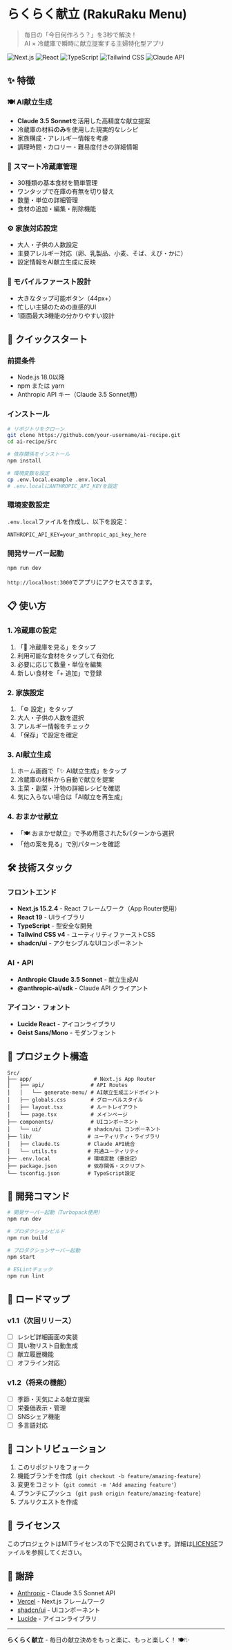 # らくらく献立 (RakuRaku Menu)

> 毎日の「今日何作ろう？」を3秒で解決！  
> AI × 冷蔵庫で瞬時に献立提案する主婦特化型アプリ

![Next.js](https://img.shields.io/badge/Next.js-15.2.4-black)
![React](https://img.shields.io/badge/React-19-blue)
![TypeScript](https://img.shields.io/badge/TypeScript-5-blue)
![Tailwind CSS](https://img.shields.io/badge/Tailwind%20CSS-4-cyan)
![Claude API](https://img.shields.io/badge/Claude-3.5%20Sonnet-purple)

## ✨ 特徴

### 🍽️ AI献立生成
- **Claude 3.5 Sonnet**を活用した高精度な献立提案
- 冷蔵庫の材料**のみ**を使用した現実的なレシピ
- 家族構成・アレルギー情報を考慮
- 調理時間・カロリー・難易度付きの詳細情報

### 🥬 スマート冷蔵庫管理
- 30種類の基本食材を簡単管理
- ワンタップで在庫の有無を切り替え
- 数量・単位の詳細管理
- 食材の追加・編集・削除機能

### ⚙️ 家族対応設定
- 大人・子供の人数設定
- 主要アレルギー対応（卵、乳製品、小麦、そば、えび・かに）
- 設定情報をAI献立生成に反映

### 📱 モバイルファースト設計
- 大きなタップ可能ボタン（44px+）
- 忙しい主婦のための直感的UI
- 1画面最大3機能の分かりやすい設計

## 🚀 クイックスタート

### 前提条件
- Node.js 18.0以降
- npm または yarn
- Anthropic API キー（Claude 3.5 Sonnet用）

### インストール

```bash
# リポジトリをクローン
git clone https://github.com/your-username/ai-recipe.git
cd ai-recipe/Src

# 依存関係をインストール
npm install

# 環境変数を設定
cp .env.local.example .env.local
# .env.localにANTHROPIC_API_KEYを設定
```

### 環境変数設定

`.env.local`ファイルを作成し、以下を設定：

```env
ANTHROPIC_API_KEY=your_anthropic_api_key_here
```

### 開発サーバー起動

```bash
npm run dev
```

`http://localhost:3000`でアプリにアクセスできます。

## 📋 使い方

### 1. 冷蔵庫の設定
1. 「🥬 冷蔵庫を見る」をタップ
2. 利用可能な食材をタップして有効化
3. 必要に応じて数量・単位を編集
4. 新しい食材を「+ 追加」で登録

### 2. 家族設定
1. 「⚙️ 設定」をタップ
2. 大人・子供の人数を選択
3. アレルギー情報をチェック
4. 「保存」で設定を確定

### 3. AI献立生成
1. ホーム画面で「✨ AI献立生成」をタップ
2. 冷蔵庫の材料から自動で献立を提案
3. 主菜・副菜・汁物の詳細レシピを確認
4. 気に入らない場合は「AI献立を再生成」

### 4. おまかせ献立
- 「🍽️ おまかせ献立」で予め用意された5パターンから選択
- 「他の案を見る」で別パターンを確認

## 🛠️ 技術スタック

### フロントエンド
- **Next.js 15.2.4** - React フレームワーク（App Router使用）
- **React 19** - UIライブラリ
- **TypeScript** - 型安全な開発
- **Tailwind CSS v4** - ユーティリティファーストCSS
- **shadcn/ui** - アクセシブルなUIコンポーネント

### AI・API
- **Anthropic Claude 3.5 Sonnet** - 献立生成AI
- **@anthropic-ai/sdk** - Claude API クライアント

### アイコン・フォント
- **Lucide React** - アイコンライブラリ
- **Geist Sans/Mono** - モダンフォント

## 📂 プロジェクト構造

```
Src/
├── app/                    # Next.js App Router
│   ├── api/               # API Routes
│   │   └── generate-menu/ # AI献立生成エンドポイント
│   ├── globals.css        # グローバルスタイル
│   ├── layout.tsx         # ルートレイアウト
│   └── page.tsx           # メインページ
├── components/            # UIコンポーネント
│   └── ui/               # shadcn/ui コンポーネント
├── lib/                  # ユーティリティ・ライブラリ
│   ├── claude.ts         # Claude API統合
│   └── utils.ts          # 共通ユーティリティ
├── .env.local            # 環境変数（要設定）
├── package.json          # 依存関係・スクリプト
└── tsconfig.json         # TypeScript設定
```

## 🔧 開発コマンド

```bash
# 開発サーバー起動（Turbopack使用）
npm run dev

# プロダクションビルド
npm run build

# プロダクションサーバー起動
npm start

# ESLintチェック
npm run lint
```

## 🎯 ロードマップ

### v1.1（次回リリース）
- [ ] レシピ詳細画面の実装
- [ ] 買い物リスト自動生成
- [ ] 献立履歴機能
- [ ] オフライン対応

### v1.2（将来の機能）
- [ ] 季節・天気による献立提案
- [ ] 栄養価表示・管理
- [ ] SNSシェア機能
- [ ] 多言語対応

## 🤝 コントリビューション

1. このリポジトリをフォーク
2. 機能ブランチを作成（`git checkout -b feature/amazing-feature`）
3. 変更をコミット（`git commit -m 'Add amazing feature'`）
4. ブランチにプッシュ（`git push origin feature/amazing-feature`）
5. プルリクエストを作成

## 📄 ライセンス

このプロジェクトはMITライセンスの下で公開されています。詳細は[LICENSE](LICENSE)ファイルを参照してください。

## 🙏 謝辞

- [Anthropic](https://www.anthropic.com/) - Claude 3.5 Sonnet API
- [Vercel](https://vercel.com/) - Next.js フレームワーク
- [shadcn/ui](https://ui.shadcn.com/) - UIコンポーネント
- [Lucide](https://lucide.dev/) - アイコンライブラリ

---

**らくらく献立** - 毎日の献立決めをもっと楽に、もっと楽しく！ 🍽️✨
